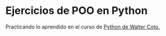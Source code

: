 # Ejercicios de POO en Python
Practicando lo aprendido en el curso de <A href="https://www.udemy.com/share/103K0W3@ZrFPw8yVIQHUgP527v4YvFoJDnHyWjtZ3JNXJtleq1NePbOC5h2qUScwy7mLUwHbJQ==/"> Python de Walter Coto. </A>

